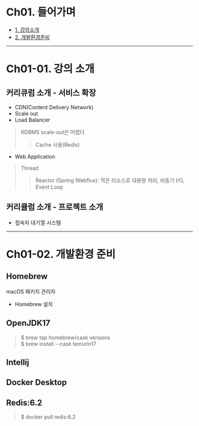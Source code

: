 # Ch01. 들어가며
- [1. 강의소개](#ch01-01-강의-소개)
- [2. 개발환경준비](#ch01-02-개발환경-준비)


---------------------------------------------------------------------------------------------------------------------------
# Ch01-01. 강의 소개
## 커리큐럼 소개 - 서비스 확장
- CDN(Content Delivery Network)
- Scale out
- Load Balancer
> RDBMS scale-out은 어렵다
> > Cache 사용(Redis)
- Web Application
> Thread
> > Reactor (Spring Webflux): 적은 리소스로 대용량 처리, 비동기 I/O, Event Loop

## 커리큘럼 소개 - 프로젝트 소개
- 접속자 대기열 시스템


---------------------------------------------------------------------------------------------------------------------------
# Ch01-02. 개발환경 준비
## Homebrew
macOS 패키지 관리자
- Homebrew 설치
## OpenJDK17
> $ brew tap homebrew/cask versions  
> $ brew install --cask temurin17
## Intellij
## Docker Desktop
## Redis:6.2
> $ docker pull redis:6.2